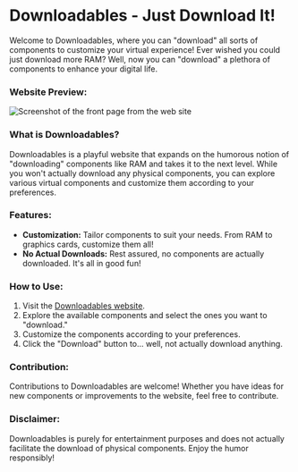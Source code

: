 # Downloadables - Just Download It!

Welcome to Downloadables, where you can "download" all sorts of components to customize your virtual experience! Ever wished you could just download more RAM? Well, now you can "download" a plethora of components to enhance your digital life.

### Website Preview:
![Screenshot of the front page from the web site](https://github.com/DerXamtes/Downloadables/assets/114343566/815e1d72-9b50-4033-937e-812ac8df0930)

### What is Downloadables?
Downloadables is a playful website that expands on the humorous notion of "downloading" components like RAM and takes it to the next level. While you won't actually download any physical components, you can explore various virtual components and customize them according to your preferences.

### Features:
- **Customization:** Tailor components to suit your needs. From RAM to graphics cards, customize them all!
- **No Actual Downloads:** Rest assured, no components are actually downloaded. It's all in good fun!

### How to Use:
1. Visit the [Downloadables website](https://downloadables.ansorg.dev).
2. Explore the available components and select the ones you want to "download."
3. Customize the components according to your preferences.
4. Click the "Download" button to... well, not actually download anything.

### Contribution:
Contributions to Downloadables are welcome! Whether you have ideas for new components or improvements to the website, feel free to contribute.

### Disclaimer:
Downloadables is purely for entertainment purposes and does not actually facilitate the download of physical components. Enjoy the humor responsibly!
